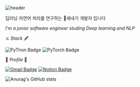 ![header](https://capsule-render.vercel.app/api?type=waving&color=gradient&height=270&section=header&text=✨%20Kim%20Doyeon%20&fontSize=83)

딥러닝 자연어 처리를 연구하는 🌱새내기 개발자 입니다


_I'm a junior software engineer studing Deep learning and NLP_

⚔ _Stack_ 🖋


![PyThon Badge](https://img.shields.io/badge/Python-blue?style=flat-square&logo=Python&logoColor=white)  ![PyTorch Badge](https://img.shields.io/badge/PyTorch-EE4C2C?style=flat-square&logo=PyTorch&logoColor=white)

💎 _Profile_ 💎


[![Gmail Badge](https://img.shields.io/badge/Gmail-d14836?style=flat-square&logo=Gmail&logoColor=white&link=mailto:mari970@naver.com)](mailto:mari970@naver.com) 
[![Notion Badge](https://img.shields.io/badge/Study-yellow?style=flat-square&logo=Notion&logoColor=white&link=https://www.notion.so/Doyeon-Study-8bed26644d1e42109980d0e9dcb3102f)](https://www.notion.so/Doyeon-Study-8bed26644d1e42109980d0e9dcb3102f)


![Anurag's GitHub stats](https://github-readme-stats.vercel.app/api?username=dodoyeon&&show_icons=true&theme=cobalt)


